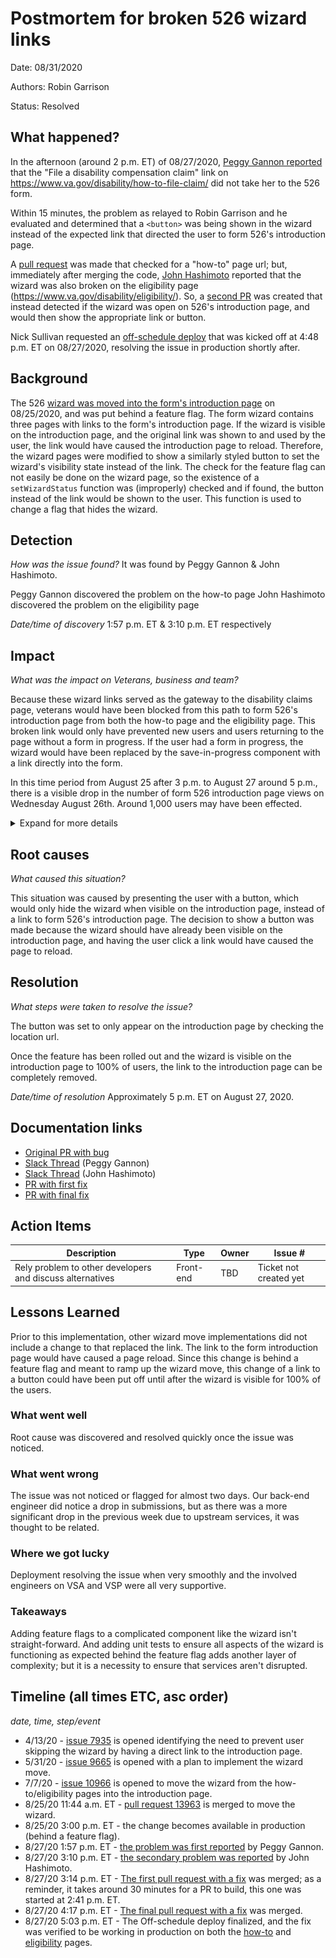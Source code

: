 # Postmortem for broken 526 wizard links

Date: 08/31/2020

Authors: Robin Garrison

Status: Resolved

## What happened?

In the afternoon (around 2 p.m. ET) of 08/27/2020, [Peggy Gannon reported](https://dsva.slack.com/archives/C52CL1PKQ/p1598551064162900) that the "File a disability compensation claim" link on https://www.va.gov/disability/how-to-file-claim/ did not take her to the 526 form.

Within 15 minutes, the problem as relayed to Robin Garrison and he evaluated and determined that a `<button>` was being shown in the wizard instead of the expected link that directed the user to form 526's introduction page.

A [pull request](https://github.com/department-of-veterans-affairs/vets-website/pull/14039) was made that checked for a "how-to" page url; but, immediately after merging the code, [John Hashimoto](https://dsva.slack.com/archives/C0113MPTGH5/p1598555161047100) reported that the wizard was also broken on the eligibility page (https://www.va.gov/disability/eligibility/). So, a [second PR](https://github.com/department-of-veterans-affairs/vets-website/pull/14039) was created that instead detected if the wizard was open on 526's introduction page, and would then show the appropriate link or button.

Nick Sullivan requested an [off-schedule deploy](https://github.com/department-of-veterans-affairs/vets-website/compare/vets-website/v0.1.1032...184a2ec8727e4868815d78eb413c11de9a1fbf1a) that was kicked off at 4:48 p.m. ET on 08/27/2020, resolving the issue in production shortly after.

## Background

The 526 [wizard was moved into the form's introduction page](https://github.com/department-of-veterans-affairs/vets-website/pull/13963) on 08/25/2020, and was put behind a feature flag. The form wizard contains three pages with links to the form's introduction page. If the wizard is visible on the introduction page, and the original link was shown to and used by the user, the link would have caused the introduction page to reload. Therefore, the wizard pages were modified to show a similarly styled button to set the wizard's visibility state instead of the link. The check for the feature flag can not easily be done on the wizard page, so the existence of a `setWizardStatus` function was (improperly) checked and if found, the button instead of the link would be shown to the user. This function is used to change a flag that hides the wizard.

## Detection

_How was the issue found?_ It was found by Peggy Gannon & John Hashimoto.

Peggy Gannon discovered the problem on the how-to page
John Hashimoto discovered the problem on the eligibility page

_Date/time of discovery_ 1:57 p.m. ET & 3:10 p.m. ET respectively

## Impact

_What was the impact on Veterans, business and team?_

Because these wizard links served as the gateway to the disability claims page, veterans would have been blocked from this path to form 526's introduction page from both the how-to page and the eligibility page. This broken link would only have prevented new users and users returning to the page without a form in progress. If the user had a form in progress, the wizard would have been replaced by the save-in-progress component with a link directly into the form.

In this time period from August 25 after 3 p.m. to August 27 around 5 p.m., there is a visible drop in the number of form 526 introduction page views on Wednesday August 26th. Around 1,000 users may have been effected.

<details><summary>Expand for more details</summary>

<!-- leave a blank line above -->
[Link to GA](https://analytics.google.com/analytics/web/#/report/content-pages/a50123418w177519031p184341898/_u.date00=20200817&_u.date01=20200829&explorer-table.plotKeys=%5B%5D&_r.drilldown=analytics.pagePath:~2Fdisability~2Ffile-disability-claim-form-21-526ez~2Fintroduction~2F&_r.tabId=explorer/)

![](./2020-08-25-analytics.png)
</details>

## Root causes

_What caused this situation?_

This situation was caused by presenting the user with a button, which would only hide the wizard when visible on the introduction page, instead of a link to form 526's introduction page. The decision to show a button was made because the wizard should have already been visible on the introduction page, and having the user click a link would have caused the page to reload.

## Resolution

_What steps were taken to resolve the issue?_

The button was set to only appear on the introduction page by checking the location url.

Once the feature has been rolled out and the wizard is visible on the introduction page to 100% of users, the link to the introduction page can be completely removed.

_Date/time of resolution_ Approximately 5 p.m. ET on August 27, 2020.

## Documentation links
- [Original PR with bug](https://github.com/department-of-veterans-affairs/vets-website/pull/13963)
- [Slack Thread](https://dsva.slack.com/archives/C52CL1PKQ/p1598551064162900) (Peggy Gannon)
- [Slack Thread](https://dsva.slack.com/archives/C0113MPTGH5/p1598555161047100) (John Hashimoto)
- [PR with first fix](https://github.com/department-of-veterans-affairs/vets-website/pull/14039)
- [PR with final fix](https://github.com/department-of-veterans-affairs/vets-website/pull/14041)

## Action Items

| Description                    | Type    | Owner        | Issue # |
| ------------------------------ | ------- | ------------ | ------- |
| Rely problem to other developers and discuss alternatives | Front-end | TBD | Ticket not created yet |

## Lessons Learned

Prior to this implementation, other wizard move implementations did not include a change to that replaced the link. The link to the form introduction page would have caused a page reload. Since this change is behind a feature flag and meant to ramp up the wizard move, this change of a link to a button could have been put off until after the wizard is visible for 100% of the users.

### What went well

Root cause was discovered and resolved quickly once the issue was noticed.

### What went wrong

The issue was not noticed or flagged for almost two days. Our back-end engineer did notice a drop in submissions, but as there was a more significant drop in the previous week due to upstream services, it was thought to be related.

### Where we got lucky

Deployment resolving the issue when very smoothly and the involved engineers on VSA and VSP were all very supportive.

### Takeaways

Adding feature flags to a complicated component like the wizard isn't straight-forward. And adding unit tests to ensure all aspects of the wizard is functioning as expected behind the feature flag adds another layer of complexity; but it is a necessity to ensure that services aren't disrupted.

## Timeline (all times ETC, asc order)
_date, time, step/event_
- 4/13/20 - [issue 7935](https://github.com/department-of-veterans-affairs/va.gov-team/issues/7935) is opened identifying the need to prevent user skipping the wizard by having a direct link to the introduction page.
- 5/31/20 - [issue 9665](https://github.com/department-of-veterans-affairs/va.gov-team/issues/9665) is opened with a plan to implement the wizard move.
- 7/7/20 - [issue 10966](https://github.com/department-of-veterans-affairs/va.gov-team/issues/10966) is opened to move the wizard from the how-to/eligibility pages into the introduction page.
- 8/25/20 11:44 a.m. ET - [pull request 13963](https://github.com/department-of-veterans-affairs/vets-website/pull/13963) is merged to move the wizard.
- 8/25/20 3:00 p.m. ET - the change becomes available in production (behind a feature flag).
- 8/27/20 1:57 p.m. ET - [the problem was first reported](https://dsva.slack.com/archives/C52CL1PKQ/p1598551064162900) by Peggy Gannon.
- 8/27/20 3:10 p.m. ET - [the secondary problem was reported](https://dsva.slack.com/archives/C0113MPTGH5/p1598555457048000?thread_ts=1598555161.047100&cid=C0113MPTGH5) by John Hashimoto.
- 8/27/20 3:14 p.m. ET - [The first pull request with a fix](https://github.com/department-of-veterans-affairs/vets-website/pull/14039) was merged; as a reminder, it takes around 30 minutes for a PR to build, this one was started at 2:41 p.m. ET.
- 8/27/20 4:17 p.m. ET - [The final pull request with a fix](https://github.com/department-of-veterans-affairs/vets-website/pull/14041) was merged.
- 8/27/20 5:03 p.m. ET - The Off-schedule deploy finalized, and the fix was verified to be working in production on both the [how-to](https://www.va.gov/disability/how-to-file-claim/) and [eligibility](https://www.va.gov/disability/eligibility/) pages.
